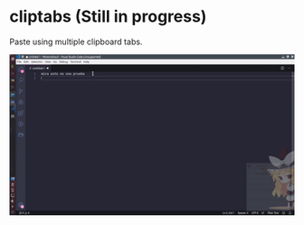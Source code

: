 # cliptabs (Still in progress)
Paste using multiple clipboard tabs.


![usage-example](https://github.com/pedroifgonzalez/cliptabs/blob/main/ezgif.com-gif-maker.gif)
